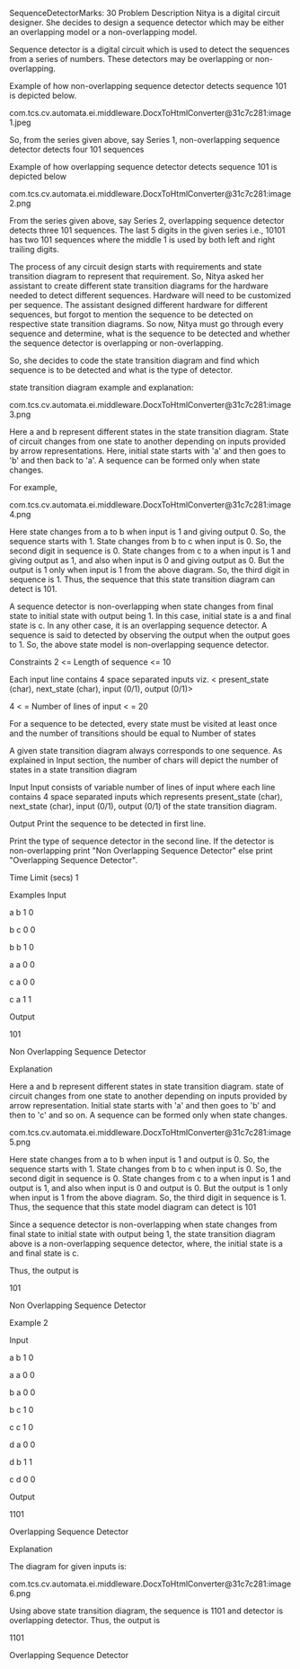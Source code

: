 SequenceDetectorMarks: 30
Problem Description
Nitya is a digital circuit designer. She decides to design a sequence detector which may be either an overlapping model or a non-overlapping model.

Sequence detector is a digital circuit which is used to detect the sequences from a series of numbers. These detectors may be overlapping or non-overlapping.

Example of how non-overlapping sequence detector detects sequence 101 is depicted below.

com.tcs.cv.automata.ei.middleware.DocxToHtmlConverter@31c7c281:image1.jpeg

So, from the series given above, say Series 1, non-overlapping sequence detector detects four 101 sequences

Example of how overlapping sequence detector detects sequence 101 is depicted below

com.tcs.cv.automata.ei.middleware.DocxToHtmlConverter@31c7c281:image2.png

From the series given above, say Series 2, overlapping sequence detector detects three 101 sequences. The last 5 digits in the given series i.e., 10101 has two 101 sequences where the middle 1 is used by both left and right trailing digits.

The process of any circuit design starts with requirements and state transition diagram to represent that requirement. So, Nitya asked her assistant to create different state transition diagrams for the hardware needed to detect different sequences. Hardware will need to be customized per sequence. The assistant designed different hardware for different sequences, but forgot to mention the sequence to be detected on respective state transition diagrams. So now, Nitya must go through every sequence and determine, what is the sequence to be detected and whether the sequence detector is overlapping or non-overlapping.

So, she decides to code the state transition diagram and find which sequence is to be detected and what is the type of detector.

state transition diagram example and explanation:

com.tcs.cv.automata.ei.middleware.DocxToHtmlConverter@31c7c281:image3.png

Here a and b represent different states in the state transition diagram. State of circuit changes from one state to another depending on inputs provided by arrow representations. Here, initial state starts with 'a' and then goes to 'b' and then back to 'a'. A sequence can be formed only when state changes.

For example,

com.tcs.cv.automata.ei.middleware.DocxToHtmlConverter@31c7c281:image4.png

Here state changes from a to b when input is 1 and giving output 0. So, the sequence starts with 1. State changes from b to c when input is 0. So, the second digit in sequence is 0. State changes from c to a when input is 1 and giving output as 1, and also when input is 0 and giving output as 0. But the output is 1 only when input is 1 from the above diagram. So, the third digit in sequence is 1. Thus, the sequence that this state transition diagram can detect is 101.

A sequence detector is non-overlapping when state changes from final state to initial state with output being 1. In this case, initial state is a and final state is c. In any other case, it is an overlapping sequence detector. A sequence is said to detected by observing the output when the output goes to 1. So, the above state model is non-overlapping sequence detector.

Constraints
2 <= Length of sequence <= 10

Each input line contains 4 space separated inputs viz. < present_state (char), next_state (char), input (0/1), output (0/1)>

4 < = Number of lines of input < = 20

For a sequence to be detected, every state must be visited at least once and the number of transitions should be equal to Number of states

A given state transition diagram always corresponds to one sequence. As explained in Input section, the number of chars will depict the number of states in a state transition diagram

Input
Input consists of variable number of lines of input where each line contains 4 space separated inputs which represents present_state (char), next_state (char), input (0/1), output (0/1) of the state transition diagram.

Output
Print the sequence to be detected in first line.

Print the type of sequence detector in the second line. If the detector is non-overlapping print "Non Overlapping Sequence Detector" else print "Overlapping Sequence Detector".

Time Limit (secs)
1

Examples
Input

a b 1 0

b c 0 0

b b 1 0

a a 0 0

c a 0 0

c a 1 1

Output

101

Non Overlapping Sequence Detector

Explanation

Here a and b represent different states in state transition diagram. state of circuit changes from one state to another depending on inputs provided by arrow representation. Initial state starts with 'a' and then goes to 'b' and then to 'c' and so on. A sequence can be formed only when state changes.

com.tcs.cv.automata.ei.middleware.DocxToHtmlConverter@31c7c281:image5.png

Here state changes from a to b when input is 1 and output is 0. So, the sequence starts with 1. State changes from b to c when input is 0. So, the second digit in sequence is 0. State changes from c to a when input is 1 and output is 1, and also when input is 0 and output is 0. But the output is 1 only when input is 1 from the above diagram. So, the third digit in sequence is 1. Thus, the sequence that this state model diagram can detect is 101

Since a sequence detector is non-overlapping when state changes from final state to initial state with output being 1, the state transition diagram above is a non-overlapping sequence detector, where, the initial state is a and final state is c.

Thus, the output is

101

Non Overlapping Sequence Detector

Example 2

Input

a b 1 0

a a 0 0

b a 0 0

b c 1 0

c c 1 0

d a 0 0

d b 1 1

c d 0 0

Output

1101

Overlapping Sequence Detector

Explanation

The diagram for given inputs is:

com.tcs.cv.automata.ei.middleware.DocxToHtmlConverter@31c7c281:image6.png

Using above state transition diagram, the sequence is 1101 and detector is overlapping detector. Thus, the output is

1101

Overlapping Sequence Detector